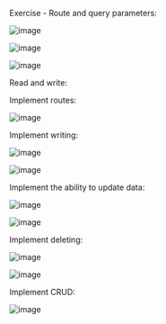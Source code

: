 Exercise - Route and query parameters:

![image](https://user-images.githubusercontent.com/50045282/194047127-bcdbe4b3-387e-49d2-b430-6acf6a535cdc.png)

![image](https://user-images.githubusercontent.com/50045282/194047196-660ec0fd-5092-4102-a205-af420e656b16.png)

![image](https://user-images.githubusercontent.com/50045282/194047236-ae416c06-3baf-4562-999f-ac93b8d083b8.png)

Read and write: 

Implement routes:

![image](https://user-images.githubusercontent.com/50045282/194047347-74e3c87a-de3d-4bdf-8582-25c9afb9c3d7.png)

Implement writing:

![image](https://user-images.githubusercontent.com/50045282/194047375-177a6782-2b13-442b-bb3d-f933925125ca.png)

![image](https://user-images.githubusercontent.com/50045282/194047429-1a0fb4de-0f3a-4fba-a6b8-0837f1a614d2.png)

Implement the ability to update data:

![image](https://user-images.githubusercontent.com/50045282/194047486-8df52f8b-b440-4ffe-a316-296267ee1688.png)

![image](https://user-images.githubusercontent.com/50045282/194047517-bba8c810-547b-4f6c-b5f9-7fe34be466cc.png)

Implement deleting:

![image](https://user-images.githubusercontent.com/50045282/194047579-cc1896c7-3ac3-4367-8f02-3fb22bda87b2.png)

![image](https://user-images.githubusercontent.com/50045282/194047621-6f0119e2-6448-4cba-aad0-cba3965e81a3.png)

Implement CRUD:

![image](https://user-images.githubusercontent.com/50045282/194047696-cd36d531-ad3b-445d-a00c-f0548b439535.png)

